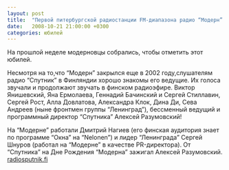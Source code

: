 ```yaml
---
layout: post
title:  "Первой питербургской радиостанции FM-диапазона радио “Модерн” исполнилось 15 лет!"
date:   2008-10-21 21:00:00 +0300
categories: юбилей
---
```



На прошлой неделе модерновцы собрались, чтобы отметить этот юбилей.

Несмотря на то,что “Модерн” закрылся еще в 2002 году,слушателям радио
“Спутник” в Финляндии хорошо знакомы его ведущие. Их голоса звучали и 
продолжают звучать в финском радиоэфире. Виктор Янишевский, Яна Ермолаева,
Геннадий Бачинский и Сергей Стиллавин, Сергей Рост, Алла Довлатова,
Александра Клок, Дина Ди, Сева Андреев (ныне фронтмен группы “Ленинград”),
бессменный ведущий и программный директор “Спутника” Алексей Разумовский!

На “Модерне” работали Дмитрий Нагиев (его финская аудитория знает
по программе “Окна” на “Nelonen”) и лидер “Ленинграда” Сергей Шнуров
(работал на “Модерне” в качестве PR-директора). От “Спутника” 
на Дне Рождения “Модерна” зажигал Алексей Разумовский.
[radiosputnik.fi][radiosputnik]

[radiosputnik]: http://radiosputnik.fi